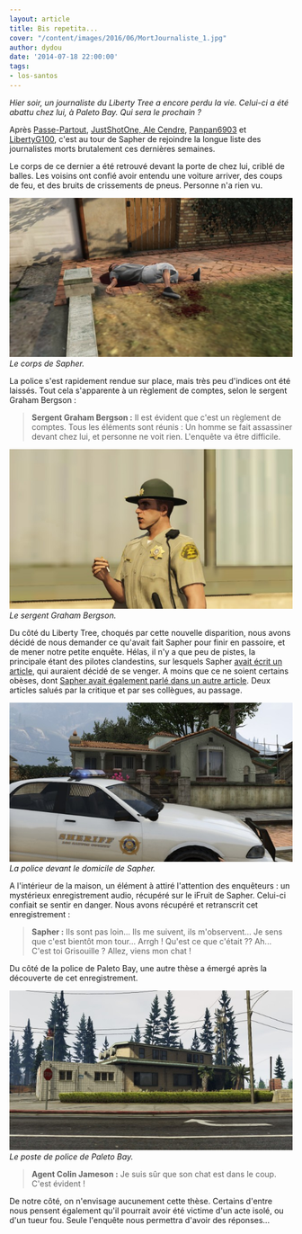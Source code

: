 ```yaml
---
layout: article
title: Bis repetita...
cover: "/content/images/2016/06/MortJournaliste_1.jpg"
author: dydou
date: '2014-07-18 22:00:00'
tags:
- los-santos
---
```


_Hier soir, un journaliste du Liberty Tree a encore perdu la vie. Celui-ci a été abattu chez lui, à Paleto Bay. Qui sera le prochain ?_

Après [Passe-Partout](/2014/04/23/passe-plus-partout/), [JustShotOne, Ale Cendre,](/2014/04/29/le-beoing-666-enfin-retrouve/) [Panpan6903](/2014/04/21/un-deuxieme-journaliste-retrouve-mort/) et [LibertyG100](/2014/03/02/un-journaliste-retrouve-horriblement-mutile/), c'est au tour de Sapher de rejoindre la longue liste des journalistes morts brutalement ces dernières semaines.

Le corps de ce dernier a été retrouvé devant la porte de chez lui, criblé de balles. Les voisins ont confié avoir entendu une voiture arriver, des coups de feu, et des bruits de crissements de pneus. Personne n'a rien vu.

![Le corps de Sapher.](/content/images/2016/06/MortJournaliste2.jpg)
_Le corps de Sapher._

La police s'est rapidement rendue sur place, mais très peu d'indices ont été laissés. Tout cela s'apparente à un règlement de comptes, selon le sergent Graham Bergson :

> **Sergent Graham Bergson :** Il est évident que c'est un règlement de comptes. Tous les éléments sont réunis : Un homme se fait assassiner devant chez lui, et personne ne voit rien. L'enquête va être difficile.

![Le sergent Graham Bergson.](/content/images/2016/06/MortJournaliste4.jpg)
_Le sergent Graham Bergson._

Du côté du Liberty Tree, choqués par cette nouvelle disparition, nous avons décidé de nous demander ce qu'avait fait Sapher pour finir en passoire, et de mener notre petite enquête. Hélas, il n'y a que peu de pistes, la principale étant des pilotes clandestins, sur lesquels Sapher [avait écrit un article](/2013/12/19/course-de-rue-a-rockford-hills/), qui auraient décidé de se venger. A moins que ce ne soient certains obèses, dont [Sapher avait également parlé dans un autre article](/2014/01/03/lobesite-en-forte-hausse-pour-2013/). Deux articles salués par la critique et par ses collègues, au passage.

![La police devant le domicile de Sapher.](/content/images/2016/06/MortJournaliste3.jpg)
_La police devant le domicile de Sapher._

A l'intérieur de la maison, un élément à attiré l'attention des enquêteurs : un mystérieux enregistrement audio, récupéré sur le iFruit de Sapher. Celui-ci confiait se sentir en danger. Nous avons récupéré et retranscrit cet enregistrement :

> **Sapher :** Ils sont pas loin... Ils me suivent, ils m'observent... Je sens que c'est bientôt mon tour... Arrgh ! Qu'est ce que c'était ?? Ah... C'est toi Grisouille ? Allez, viens mon chat !

Du côté de la police de Paleto Bay, une autre thèse a émergé après la découverte de cet enregistrement.

![Le poste de police de Paleto Bay.](/content/images/2016/06/MortJournaliste1.jpg)
_Le poste de police de Paleto Bay._

> **Agent Colin Jameson :** Je suis sûr que son chat est dans le coup. C'est évident !

De notre côté, on n'envisage aucunement cette thèse. Certains d'entre nous pensent également qu'il pourrait avoir été victime d'un acte isolé, ou d'un tueur fou. Seule l'enquête nous permettra d'avoir des réponses...

<!--kg-card-end: markdown-->

